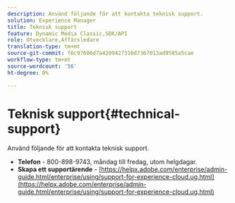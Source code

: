 ```yaml
---
description: Använd följande för att kontakta teknisk support.
solution: Experience Manager
title: Teknisk support
feature: Dynamic Media Classic,SDK/API
role: Utvecklare,Affärsledare
translation-type: tm+mt
source-git-commit: f6c97606d7a4209427316d7367013ad9585a5cae
workflow-type: tm+mt
source-wordcount: '56'
ht-degree: 0%

---
```



# Teknisk support{#technical-support}

Använd följande för att kontakta teknisk support.

* **Telefon** - 800-898-9743, måndag till fredag, utom helgdagar.
* **Skapa ett supportärende**  -  [https://helpx.adobe.com/enterprise/admin-guide.html/enterprise/using/support-for-experience-cloud.ug.html](https://helpx.adobe.com/enterprise/admin-guide.html/enterprise/using/support-for-experience-cloud.ug.html)

